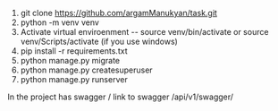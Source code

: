 1. git clone https://github.com/argamManukyan/task.git
2. python -m venv venv
3. Activate virtual enviroenment -- source venv/bin/activate or source venv/Scripts/activate (if you use windows)
4. pip install -r requirements.txt
5. python manage.py migrate
6. python manage.py createsuperuser
7. python manage.py runserver

In the project has swagger / link to swagger /api/v1/swagger/

  
